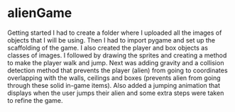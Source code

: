 # alienGame
Getting started I had to create a folder where I uploaded all the images of objects that I will be using. Then I had to import pygame and set up the scaffolding of the game. I also created the player and box objects as classes of images. I followed by drawing the sprites and creating a method to make the player walk and jump. Next was adding gravity and a collision detection method that prevents the player (alien) from going to coordinates overlapping with the walls, ceilings and boxes (prevents alien from going through these solid in-game items).  Also added a jumping animation that displays when the user jumps their alien and some extra steps were taken to refine the game.
